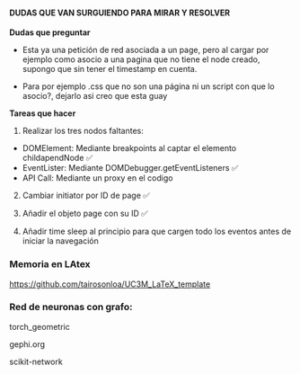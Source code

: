 #### DUDAS QUE VAN SURGUIENDO PARA MIRAR Y RESOLVER

**Dudas que preguntar**

- Esta ya una petición de red asociada a un page, pero al cargar por ejemplo como asocio a una pagina que no tiene el node creado,
supongo que sin tener el timestamp en cuenta.

- Para por ejemplo .css que no son una página ni un script con que lo asocio?, dejarlo asi creo que esta guay

**Tareas que hacer**

1. Realizar los tres nodos faltantes:
- DOMElement: Mediante breakpoints al captar el elemento childapendNode ✅
- EventLister: Mediante DOMDebugger.getEventListeners ✅
- API Call: Mediante un proxy en el codigo

2. Cambiar initiator por ID de page ✅

3. Añadir el objeto page con su ID ✅

4. Añadir time sleep al principio para que cargen todo los eventos antes de iniciar la navegación

### Memoria en LAtex
https://github.com/tairosonloa/UC3M_LaTeX_template


### Red de neuronas con grafo:
torch_geometric

gephi.org

scikit-network
